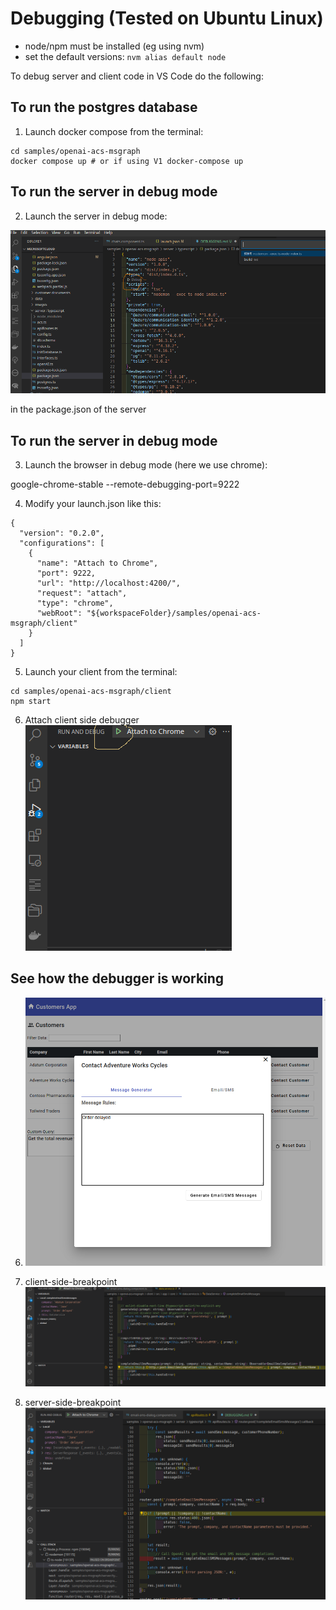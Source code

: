 # Debugging (Tested on Ubuntu Linux)
- node/npm must be installed (eg using nvm)
- set the default versions: ``nvm alias default node``



To debug server and client code in VS Code do the following:

## To run the postgres database
1. Launch docker compose from the terminal:
```
cd samples/openai-acs-msgraph
docker compose up # or if using V1 docker-compose up 
```

## To run the server in debug mode
2. Launch the server in debug mode:

![Alt text](images/launch-debug-server.png)

 in the package.json of the server 


## To run the server in debug mode
3. Launch the browser in debug mode (here we use chrome):

google-chrome-stable  --remote-debugging-port=9222


4. Modify your launch.json like this:
```
{
  "version": "0.2.0",
  "configurations": [
    {
      "name": "Attach to Chrome",
      "port": 9222,
      "url": "http://localhost:4200/",
      "request": "attach",
      "type": "chrome",
      "webRoot": "${workspaceFolder}/samples/openai-acs-msgraph/client"
    }
  ]
}
```
5. Launch your client from the terminal:
```
cd samples/openai-acs-msgraph/client 
npm start

```

6. Attach client side debugger
![Alt text](images/attach-to-chrome.png)


## See how the debugger is working

6. ![Alt text](images/generate-email-sms-messages.png)


7. client-side-breakpoint
![Alt text](images/client-side-breakpoint.png)

8. server-side-breakpoint
![Alt text](images/server-side-breakpoint.png)